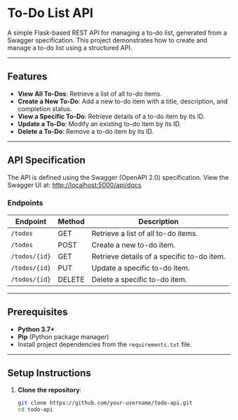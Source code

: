 # To-Do List API

A simple Flask-based REST API for managing a to-do list, generated from a Swagger specification. This project demonstrates how to create and manage a to-do list using a structured API.

---

## Features

- **View All To-Dos**: Retrieve a list of all to-do items.
- **Create a New To-Do**: Add a new to-do item with a title, description, and completion status.
- **View a Specific To-Do**: Retrieve details of a to-do item by its ID.
- **Update a To-Do**: Modify an existing to-do item by its ID.
- **Delete a To-Do**: Remove a to-do item by its ID.

---

## API Specification

The API is defined using the Swagger (OpenAPI 2.0) specification. View the Swagger UI at:
[http://localhost:5000/api/docs](http://localhost:5000/api/docs)

### Endpoints

| Endpoint         | Method | Description                         |
|------------------|--------|-------------------------------------|
| `/todos`         | GET    | Retrieve a list of all to-do items. |
| `/todos`         | POST   | Create a new to-do item.            |
| `/todos/{id}`    | GET    | Retrieve details of a specific to-do item. |
| `/todos/{id}`    | PUT    | Update a specific to-do item.       |
| `/todos/{id}`    | DELETE | Delete a specific to-do item.       |

---

## Prerequisites

- **Python 3.7+**
- **Pip** (Python package manager)
- Install project dependencies from the `requirements.txt` file.

---

## Setup Instructions

1. **Clone the repository**:
   ```bash
   git clone https://github.com/your-username/todo-api.git
   cd todo-api
